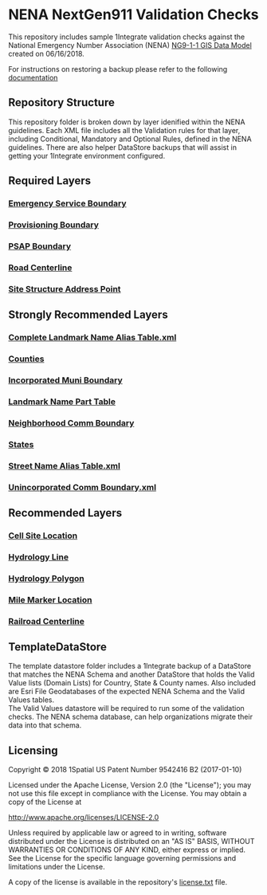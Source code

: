 # NENA NextGen911 Validation Checks
This repository includes sample 1Integrate validation checks against the National Emergency Number Association (NENA) [NG9-1-1 GIS Data Model](https://www.nena.org/page/NG911GISDataModel) created on 06/16/2018.

For instructions on restoring a backup please refer to the following [documentation](https://1spatial.com/documentation/1integrate/v2_5/Topics/Backup_Restore.htm?Highlight=Restore%20Backup%20Rules)

## Repository Structure
This repository folder is broken down by layer idenified within the NENA guidelines.  Each XML file includes all the Validation rules for that layer, including Conditional, Mandatory and Optional Rules, defined in the NENA guidelines. There are also helper DataStore backups that will assist in getting your 1Integrate environment configured.

## Required Layers
### [Emergency Service Boundary](RequiredLayers/Emergency_Service_Boundary.xml)
### [Provisioning Boundary](RequiredLayers\Provisioning_Boundary.xml)
### [PSAP Boundary](RequiredLayers\PSAP_Boundary.xml)
### [Road Centerline](RequiredLayers\Road_Centerline.xml)
### [Site Structure Address Point](RequiredLayers\Site_Structure_Address_Point.xml)

## Strongly Recommended Layers
### [Complete Landmark Name Alias Table.xml](StronglyRecommendedLayers\Complete_Landmark_Name_Alias_Table.xml)
### [Counties](StronglyRecommendedLayers\Counties.xml)
### [Incorporated Muni Boundary](StronglyRecommendedLayers\Incorporated_Muni_Boundary.xml)
### [Landmark Name Part Table](StronglyRecommendedLayers\Landmark_Name_Part_Table.xml)
### [Neighborhood Comm Boundary](StronglyRecommendedLayers\Neighborhood_Comm_Boundary.xml)
### [States](StronglyRecommendedLayers\States.xml)
### [Street Name Alias Table.xml](StronglyRecommendedLayers\Street_Name_Alias_Table.xml)
### [Unincorporated Comm Boundary.xml](StronglyRecommendedLayers\Unincorporated_Comm_Boundary.xml)

## Recommended Layers
### [Cell Site Location](RecommendedLayers\Cell_Site_Location.xml)
### [Hydrology Line](RecommendedLayers\Hydrology_Line.xml)
### [Hydrology Polygon](RecommendedLayers\Hydrology_Polygon.xml)
### [Mile Marker Location](RecommendedLayers\Mile_Marker_Location.xml)
### [Railroad Centerline](RecommendedLayers\Railroad_Centerline.xml)

## TemplateDataStore
The template datastore folder includes a 1Integrate backup of a DataStore that matches the NENA Schema and another DataStore that holds the Valid Value lists (Domain Lists) for Country, State & County names.  Also included are Esri File Geodatabases of the expected NENA Schema and the Valid Values tables.      
The Valid Values datastore will be required to run some of the validation checks.  The NENA schema database, can help organizations migrate their data into that schema.

## Licensing
Copyright © 2018 1Spatial US Patent Number 9542416 B2 (2017-01-10)

Licensed under the Apache License, Version 2.0 (the "License");
you may not use this file except in compliance with the License.
You may obtain a copy of the License at

   http://www.apache.org/licenses/LICENSE-2.0

Unless required by applicable law or agreed to in writing, software
distributed under the License is distributed on an "AS IS" BASIS,
WITHOUT WARRANTIES OR CONDITIONS OF ANY KIND, either express or implied.
See the License for the specific language governing permissions and
limitations under the License.

A copy of the license is available in the repository's [license.txt](LICENSE) file.

